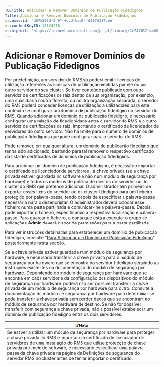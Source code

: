 ```yaml
---
TOCTitle: Adicionar e Remover Domínios de Publicação Fidedignos
Title: Adicionar e Remover Domínios de Publicação Fidedignos
ms:assetid: 'd87b502d-5497-4ccd-badf-f6807d587cee'
ms:contentKeyID: 18124216
ms:mtpsurl: 'https://technet.microsoft.com/pt-pt/library/Cc747687(v=WS.10)'
---
```


Adicionar e Remover Domínios de Publicação Fidedignos
=====================================================

Por predefinição, um servidor do RMS só poderá emitir licenças de utilização referentes às licenças de publicação emitidas por ele ou por outro servidor do seu cluster. Se tiver conteúdo publicado com outro servidor de certificações de raiz dentro da sua organização, por exemplo, uma subsidiária noutra floresta, ou noutra organização separada, o servidor do RMS poderá conceder licenças de utilização a utilizadores para este conteúdo se configurar um domínio de publicação fidedigno no servidor do RMS. Quando adicionar um domínio de publicação fidedigno, é necessário configurar uma relação de fidedignidade entre o servidor do RMS e o outro servidor de certificações de raiz, importando o certificado de licenciador de servidores do outro servidor. Não há limite para o número de domínios de publicação fidedignos que pode configurar para o servidor do RMS.

Pode remover, em qualquer altura, um domínio de publicação fidedigno que tenha sido adicionado, bastando para tal remover o respectivo certificado da lista de certificados de domínios de publicação fidedignos.

Para adicionar um domínio de publicação fidedigno, é necessário importar o certificado de licenciador de servidores , a chave privada (se a chave privada estiver guardada no software e não num módulo de segurança por hardware) e todos os modelos de política de direitos do servidor ou do cluster do RMS que pretende adicionar. O administrador tem primeiro de exportar esses itens do servidor ou do cluster fidedigno para um ficheiro protegido por palavra-passe, tendo depois de especificar a palavra-passe necessária para o desencriptar. O administrador deverá colocar esse ficheiro numa pasta partilhada e comunicar-lhe a palavra-passe. Depois, pode importar o ficheiro, especificando a respectiva localização e palavra-passe. Para guardar o ficheiro, a conta que está a executar o grupo de aplicações **Admin** deverá dispor de permissões para a pasta partilhada.

Para ver instruções detalhadas para estabelecer um domínio de publicação fidedigno, consulte "[Para Adicionar um Domínio de Publicação Fidedigno](https://technet.microsoft.com/731416d8-ddf4-4d4a-9f1a-bbd1ea48fe3c)" posteriormente nesta secção.

Se a chave privada estiver guardada num módulo de segurança por hardware, é necessário transferir a chave privada para o módulo de segurança por hardware que se encontra no servidor fidedigno seguindo as instruções existentes na documentação do módulo de segurança por hardware. Dependendo do módulo de segurança por hardware que se encontra em cada servidor e da configuração dos dispositivos do módulo de segurança por hardware, poderá não ser possível transferir a chave privada de um módulo de segurança por hardware para outro. Consulte a documentação do módulo de segurança por hardware para determinar se pode transferir a chave privada sem perder dados que se encontram no módulo de segurança por hardware de destino. Se não for possível transferir com segurança a chave privada, não é possível estabelecer um domínio de publicação fidedigno entre os dois servidores.

| ![](/security-updates/images/Cc747687.note(WS.10).gif)Nota                                                                                                                                                                                                                                                                                                                                           |
|-----------------------------------------------------------------------------------------------------------------------------------------------------------------------------------------------------------------------------------------------------------------------------------------------------------------------------------------------------------------------------------------------------------------|
| Se estiver a utilizar um módulo de segurança por hardware para proteger a chave privada do RMS e importar um certificado de licenciador de servidores de uma instalação do RMS que utilize protecção de chave privada por meio de software, é necessário especificar uma palavra-passe da chave privada na página de Definições de segurança do servidor RMS no cluster antes de tentar importar o certificado. |
